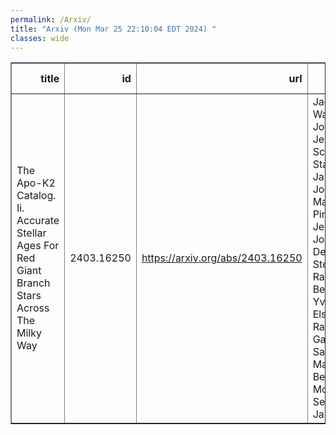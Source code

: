 ```yaml
---
permalink: /Arxiv/
title: "Arxiv (Mon Mar 25 22:10:04 EDT 2024) "
classes: wide
---
```

<table border="1" class="dataframe">
  <thead>
    <tr style="text-align: right;">
      <th>title</th>
      <th>id</th>
      <th>url</th>
      <th>authors</th>
      <th>Local Authors</th>
    </tr>
  </thead>
  <tbody>
    <tr>
      <td>The Apo-K2 Catalog. Ii. Accurate Stellar Ages For Red Giant Branch Stars   Across The Milky Way</td>
      <td>2403.16250</td>
      <td><a href="https://arxiv.org/abs/2403.16250" target="_blank">https://arxiv.org/abs/2403.16250</a></td>
      <td>Jack T. Warfield, Joel C. Zinn, Jessica Schonhut-Stasik, James W. Johnson, Marc H. Pinsonneault, Jennifer A. Johnson, Dennis Stello, Rachael L. Beaton, Yvonne Elsworth, Rafael A. García, Savita Mathur, Benoît Mosser, Aldo Serenelli, Jamie Tayar</td>
      <td>Jennifer Johnson, Marc Pinsonneault</td>
    </tr>
  </tbody>
</table>
